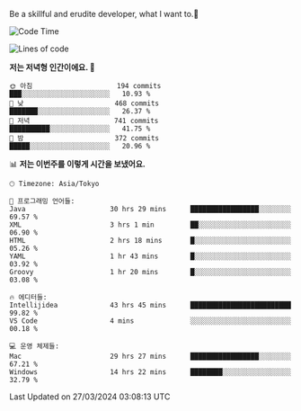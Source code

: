 Be a skillful and erudite developer, what I want to.👶

<!--START_SECTION:waka-->
![Code Time](http://img.shields.io/badge/Code%20Time-600%20hrs%2049%20mins-blue)

![Lines of code](https://img.shields.io/badge/%EC%A0%80%EB%8A%94%20%EC%97%AC%ED%83%9C%EA%B9%8C%EC%A7%80%20-1.1%20million%20%EC%A4%84%EC%9D%98%20%EC%BD%94%EB%93%9C%EB%A5%BC%20%EC%9E%91%EC%84%B1%ED%96%88%EC%96%B4%EC%9A%94.-blue)

**저는 저녁형 인간이에요. 🦉** 

```text
🌞 아침                     194 commits         ███░░░░░░░░░░░░░░░░░░░░░░   10.93 % 
🌆 낮　                     468 commits         ███████░░░░░░░░░░░░░░░░░░   26.37 % 
🌃 저녁                     741 commits         ██████████░░░░░░░░░░░░░░░   41.75 % 
🌙 밤　                     372 commits         █████░░░░░░░░░░░░░░░░░░░░   20.96 % 
```


📊 **저는 이번주를 이렇게 시간을 보냈어요.** 

```text
🕑︎ Timezone: Asia/Tokyo

💬 프로그래밍 언어들: 
Java                     30 hrs 29 mins      █████████████████░░░░░░░░   69.57 % 
XML                      3 hrs 1 min         ██░░░░░░░░░░░░░░░░░░░░░░░   06.90 % 
HTML                     2 hrs 18 mins       █░░░░░░░░░░░░░░░░░░░░░░░░   05.26 % 
YAML                     1 hr 43 mins        █░░░░░░░░░░░░░░░░░░░░░░░░   03.92 % 
Groovy                   1 hr 20 mins        █░░░░░░░░░░░░░░░░░░░░░░░░   03.08 % 

🔥 에디터들: 
Intellijidea             43 hrs 45 mins      █████████████████████████   99.82 % 
VS Code                  4 mins              ░░░░░░░░░░░░░░░░░░░░░░░░░   00.18 % 

💻 운영 체제들: 
Mac                      29 hrs 27 mins      █████████████████░░░░░░░░   67.21 % 
Windows                  14 hrs 22 mins      ████████░░░░░░░░░░░░░░░░░   32.79 % 
```


 Last Updated on 27/03/2024 03:08:13 UTC
<!--END_SECTION:waka-->
